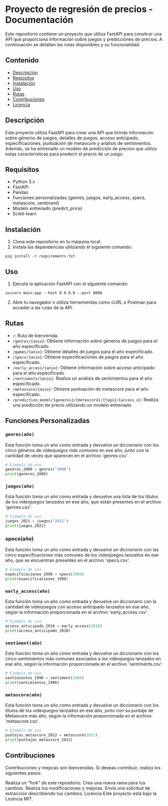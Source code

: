 # Proyecto de regresión de precios - Documentación

Este repositorio contiene un proyecto que utiliza FastAPI para construir una API que proporciona información sobre juegos y predicciones de precios. A continuación se detallan las rutas disponibles y su funcionalidad.

## Contenido

- [Descripción](#descripción)
- [Requisitos](#requisitos)
- [Instalación](#instalación)
- [Uso](#uso)
- [Rutas](#rutas)
- [Contribuciones](#contribuciones)
- [Licencia](#licencia)

## Descripción

Este proyecto utiliza FastAPI para crear una API que brinda información sobre géneros de juegos, detalles de juegos, acceso anticipado, especificaciones, puntuación de metascore y análisis de sentimientos. Además, se ha entrenado un modelo de predicción de precios que utiliza estas características para predecir el precio de un juego.

## Requisitos

- Python 3.x
- FastAPI
- Pandas
- Funciones personalizadas (genres, juegos, early_access, specs, metascore, sentiment)
- Modelo entrenado (predict_price)
- Scikit-learn

## Instalación

1. Clona este repositorio en tu máquina local.
2. Instala las dependencias utilizando el siguiente comando:

```
pip install -r requirements.txt
```

## Uso

1. Ejecuta la aplicación FastAPI con el siguiente comando:

```
uvicorn main:app --host 0.0.0.0 --port 8000
```

2. Abre tu navegador o utiliza herramientas como cURL o Postman para acceder a las rutas de la API.

## Rutas

- `/`: Ruta de bienvenida.
- `/genres/{anio}`: Obtiene información sobre géneros de juegos para el año especificado.
- `/games/{anio}`: Obtiene detalles de juegos para el año especificado.
- `/specs/{anio}`: Obtiene especificaciones de juegos para el año especificado.
- `/early_access/{anio}`: Obtiene información sobre acceso anticipado para el año especificado.
- `/sentiments/{anio}`: Realiza un análisis de sentimientos para el año especificado.
- `/metascore/{anio}`: Obtiene puntuación de metascore para el año especificado.
- `/prediction_model/{generos}/{metascore}/{tags}/{access_e}`: Realiza una predicción de precio utilizando un modelo entrenado.

## Funciones Personalizadas

### `genres(año)`

Esta función toma un año como entrada y devuelve un diccionario con los cinco géneros de videojuegos más comunes en ese año, junto con la cantidad de veces que aparecen en el archivo 'genres.csv'.

```python
# Ejemplo de uso
generos_2000 = genres("2000")
print(generos_2000)
```

### `juegos(año)`
Esta función toma un año como entrada y devuelve una lista de los títulos de los videojuegos lanzados en ese año, que están presentes en el archivo 'genres.csv'.

```python
# Ejemplo de uso
juegos_2021 = juegos('2021')
print(juegos_2021)
```

### specs(año)
Esta función toma un año como entrada y devuelve un diccionario con las cinco especificaciones más comunes de los videojuegos lanzados en ese año, que se encuentran presentes en el archivo 'specs.csv'.

```python
# Ejemplo de uso
especificaciones_1998 = specs(1998)
print(especificaciones_1998)
```

### `early_access(año)`
Esta función toma un año como entrada y devuelve un diccionario con la cantidad de videojuegos con acceso anticipado lanzados en ese año, según la información proporcionada en el archivo 'early_access.csv'.

```python
# Ejemplo de uso
acceso_anticipado_2010 = early_access(2010)
print(acceso_anticipado_2010)
```

### `sentiment(año)`
Esta función toma un año como entrada y devuelve un diccionario con los cinco sentimientos más comunes asociados a los videojuegos lanzados en ese año, según la información proporcionada en el archivo 'sentiments.csv'.


```python
# Ejemplo de uso
sentimientos_1996 = sentiment(1996)
print(sentimientos_1996)
```

### `metascore(año)`
Esta función toma un año como entrada y devuelve un diccionario con los títulos de los videojuegos lanzados en ese año, junto con su puntaje de Metascore más alto, según la información proporcionada en el archivo 
'metascore.csv'.

```python
# Ejemplo de uso
puntajes_metascore_2012 = metascore(2012)
print(puntajes_metascore_2012)
```

## Contribuciones
Contribuciones y mejoras son bienvenidas. Si deseas contribuir, realiza los siguientes pasos:

Realiza un "fork" de este repositorio.
Crea una nueva rama para tus cambios.
Realiza tus modificaciones y mejoras.
Envía una solicitud de extracción describiendo tus cambios.
Licencia
Este proyecto está bajo la Licencia MIT.



